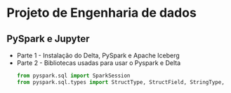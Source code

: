 # Projeto de Engenharia de dados

## PySpark e Jupyter

- Parte 1 - Instalação do Delta, PySpark e Apache Iceberg
- Parte 2 - Bibliotecas usadas para usar o Pyspark e Delta
  ```python
  from pyspark.sql import SparkSession
  from pyspark.sql.types import StructType, StructField, StringType, FloatType

